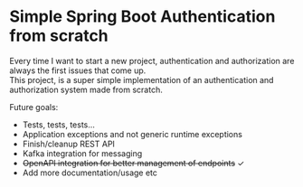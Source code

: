 # Simple Spring Boot Authentication from scratch

Every time I want to start a new project, authentication and authorization are always the first issues that come up.
<br>
This project, is a super simple implementation of an authentication and authorization system made from scratch.


Future goals: 
* Tests, tests, tests…
* Application exceptions and not generic runtime exceptions
* Finish/cleanup REST API
* Kafka integration for messaging
* ~~OpenAPI integration for better management of endpoints~~ ✓
* Add more documentation/usage etc
